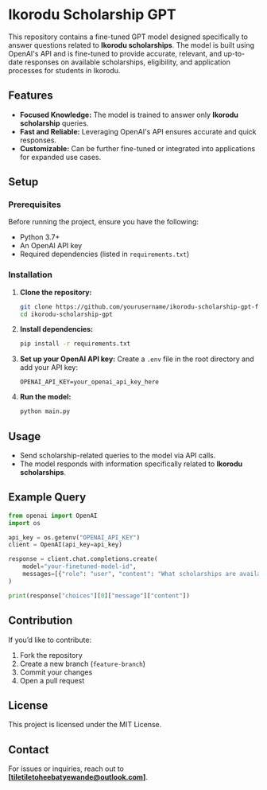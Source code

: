 # Ikorodu Scholarship GPT

This repository contains a fine-tuned GPT model designed specifically to answer questions related to **Ikorodu scholarships**. The model is built using OpenAI's API and is fine-tuned to provide accurate, relevant, and up-to-date responses on available scholarships, eligibility, and application processes for students in Ikorodu.

## Features
- **Focused Knowledge:** The model is trained to answer only **Ikorodu scholarship** queries.
- **Fast and Reliable:** Leveraging OpenAI's API ensures accurate and quick responses.
- **Customizable:** Can be further fine-tuned or integrated into applications for expanded use cases.

## Setup

### Prerequisites
Before running the project, ensure you have the following:
- Python 3.7+
- An OpenAI API key
- Required dependencies (listed in `requirements.txt`)

### Installation
1. **Clone the repository:**
   ```bash
   git clone https://github.com/yourusername/ikorodu-scholarship-gpt-finetuning.git
   cd ikorodu-scholarship-gpt
   ```

2. **Install dependencies:**
   ```bash
   pip install -r requirements.txt
   ```

3. **Set up your OpenAI API key:**
   Create a `.env` file in the root directory and add your API key:
   ```
   OPENAI_API_KEY=your_openai_api_key_here
   ```

4. **Run the model:**
   ```bash
   python main.py
   ```

## Usage
- Send scholarship-related queries to the model via API calls.
- The model responds with information specifically related to **Ikorodu scholarships**.

## Example Query
```python
from openai import OpenAI
import os

api_key = os.getenv("OPENAI_API_KEY")
client = OpenAI(api_key=api_key)

response = client.chat.completions.create(
    model="your-finetuned-model-id",
    messages=[{"role": "user", "content": "What scholarships are available in Ikorodu?"}]
)

print(response["choices"][0]["message"]["content"])
```

## Contribution
If you’d like to contribute:
1. Fork the repository
2. Create a new branch (`feature-branch`)
3. Commit your changes
4. Open a pull request

## License
This project is licensed under the MIT License.

## Contact
For issues or inquiries, reach out to **[tiletiletoheebatyewande@outlook.com]**.

